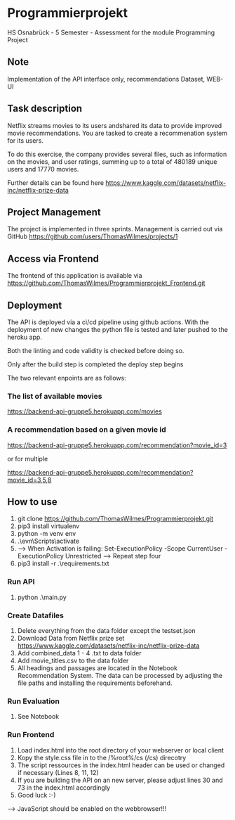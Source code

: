 # Programmierprojekt
HS Osnabrück - 5 Semester - Assessment for the module Programming Project

## Note

Implementation of the API interface only, recommendations Dataset, WEB-UI

## Task description

Netflix streams movies to its users andshared its data to provide improved
movie recommendations. You are tasked to create a recommenation system for its users.

To do this exercise, the company provides several files, such as information on the movies, and user ratings,
summing up to a total of 480189 unique users and 17770 movies.

Further details can be found here
https://www.kaggle.com/datasets/netflix-inc/netflix-prize-data

## Project Management

The project is implemented in three sprints. Management is carried out via GitHub
https://github.com/users/ThomasWilmes/projects/1

## Access via Frontend

The frontend of this application is available via https://github.com/ThomasWilmes/Programmierprojekt_Frontend.git

## Deployment

The API is deployed via a ci/cd pipeline using github actions. With the deployment of new changes the python file is tested and later pushed to the heroku app.

Both the linting and code validity is checked before doing so.

Only after the build step is completed the deploy step begins

The two relevant enpoints are as follows:

### The list of available movies

https://backend-api-gruppe5.herokuapp.com/movies

### A recommendation based on a given movie id

https://backend-api-gruppe5.herokuapp.com/recommendation?movie_id=3

or for multiple

https://backend-api-gruppe5.herokuapp.com/recommendation?movie_id=3,5,8

## How to use

1. git clone https://github.com/ThomasWilmes/Programmierprojekt.git
2. pip3 install virtualenv
3. python -m venv env
4. .\evn\Scripts\activate
5. --> When Activation is failing: Set-ExecutionPolicy -Scope CurrentUser -ExecutionPolicy Unrestricted --> Repeat step four
6. pip3 install -r .\requirements.txt

### Run API

1. python .\main.py

### Create Datafiles

1. Delete everything from the data folder except the testset.json
2. Download Data from Netflix prize set https://www.kaggle.com/datasets/netflix-inc/netflix-prize-data
3. Add combined_data 1 - 4 .txt to data folder
4. Add movie_titles.csv to the data folder
5. All headings and passages are located in the Notebook Recommendation System. The data can be processed by adjusting the file paths and installing the requirements beforehand.
### Run Evaluation

1. See Notebook

### Run Frontend
1. Load index.html into the root directory of your webserver or local client
2. Kopy the style.css file in to the /%root%/cs (/cs) direcotry
3. The script ressources in the index.html header can be used or changed if necessary (Lines 8, 11, 12)
4. If you are building the API on an new server, please adjust lines 30 and 73 in the index.html accordingly
5. Good luck :-)

--> JavaScript should be enabled on the webbrowser!!!
